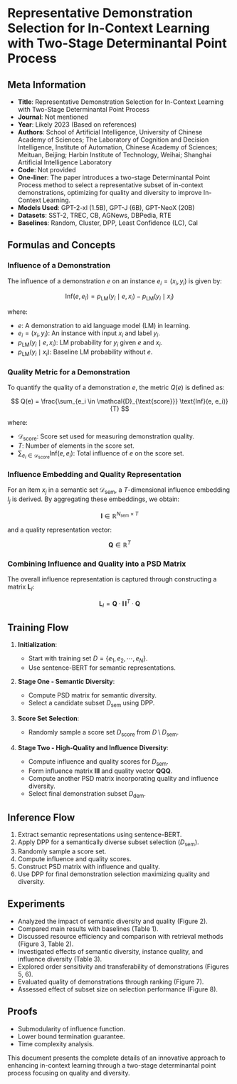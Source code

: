 # Representative Demonstration Selection for In-Context Learning with Two-Stage Determinantal Point Process

## Meta Information

* **Title**: Representative Demonstration Selection for In-Context Learning with Two-Stage Determinantal Point Process
* **Journal**: Not mentioned
* **Year**: Likely 2023 (Based on references)
* **Authors**: School of Artificial Intelligence, University of Chinese Academy of Sciences; The Laboratory of Cognition and Decision Intelligence, Institute of Automation, Chinese Academy of Sciences; Meituan, Beijing; Harbin Institute of Technology, Weihai; Shanghai Artificial Intelligence Laboratory
* **Code**: Not provided
* **One-liner**: The paper introduces a two-stage Determinantal Point Process method to select a representative subset of in-context demonstrations, optimizing for quality and diversity to improve In-Context Learning.
* **Models Used**: GPT-2-xl (1.5B), GPT-J (6B), GPT-NeoX (20B)
* **Datasets**: SST-2, TREC, CB, AGNews, DBPedia, RTE
* **Baselines**: Random, Cluster, DPP, Least Confidence (LC), Cal

## Formulas and Concepts

### Influence of a Demonstration

The influence of a demonstration $e$ on an instance $e_i = (x_i, y_i)$ is given by:

$$
\text{Inf}(e, e_i) = p_{\text{LM}}(y_i \mid e, x_i) - p_{\text{LM}}(y_i \mid x_i)
$$

where:
- $e$: A demonstration to aid language model (LM) in learning.
- $e_i = (x_i, y_i)$: An instance with input $x_i$ and label $y_i$.
- $p_{\text{LM}}(y_i \mid e, x_i)$: LM probability for $y_i$ given $e$ and $x_i$.
- $p_{\text{LM}}(y_i \mid x_i)$: Baseline LM probability without $e$.

### Quality Metric for a Demonstration

To quantify the quality of a demonstration $e$, the metric $Q(e)$ is defined as:

$$
Q(e) = \frac{\sum_{e_i \in \mathcal{D}_{\text{score}}} \text{Inf}(e, e_i)}{T}
$$

where:
- $\mathcal{D}_{\text{score}}$: Score set used for measuring demonstration quality.
- $T$: Number of elements in the score set.
- $\sum_{e_i \in \mathcal{D}_{\text{score}}} \text{Inf}(e, e_i)$: Total influence of $e$ on the score set.

### Influence Embedding and Quality Representation

For an item $x_j$ in a semantic set $\mathcal{D}_{\text{sem}}$, a $T$-dimensional influence embedding $I_j$ is derived. By aggregating these embeddings, we obtain:

$$
\mathbf{I} \in \mathbb{R}^{N_{\text{sem}} \times T}
$$

and a quality representation vector:

$$
\mathbf{Q} \in \mathbb{R}^{T}
$$

### Combining Influence and Quality into a PSD Matrix

The overall influence representation is captured through constructing a matrix $\mathbf{L}_I$:

$$
\mathbf{L}_I = \mathbf{Q} \cdot \mathbf{I} \, \mathbf{I}^T \cdot \mathbf{Q}
$$

## Training Flow

1. **Initialization**:
   - Start with training set $D = \{e_1, e_2, \cdots, e_N\}$.
   - Use sentence-BERT for semantic representations.

2. **Stage One - Semantic Diversity**:
   - Compute PSD matrix for semantic diversity.
   - Select a candidate subset $D_{\text{sem}}$ using DPP.

3. **Score Set Selection**:
   - Randomly sample a score set $D_{\text{score}}$ from $D \setminus D_{\text{sem}}$.

4. **Stage Two - High-Quality and Influence Diversity**:
   - Compute influence and quality scores for ${D_{\text{sem}}}$.
   - Form influence matrix $\mathbf{III}$ and quality vector $\mathbf{QQQ}$.
   - Compute another PSD matrix incorporating quality and influence diversity.
   - Select final demonstration subset $D_{\text{dem}}$.

## Inference Flow

1. Extract semantic representations using sentence-BERT.
2. Apply DPP for a semantically diverse subset selection ($D_{\text{sem}}$).
3. Randomly sample a score set.
4. Compute influence and quality scores.
5. Construct PSD matrix with influence and quality.
6. Use DPP for final demonstration selection maximizing quality and diversity.

## Experiments

* Analyzed the impact of semantic diversity and quality (Figure 2).
* Compared main results with baselines (Table 1).
* Discussed resource efficiency and comparison with retrieval methods (Figure 3, Table 2).
* Investigated effects of semantic diversity, instance quality, and influence diversity (Table 3).
* Explored order sensitivity and transferability of demonstrations (Figures 5, 6).
* Evaluated quality of demonstrations through ranking (Figure 7).
* Assessed effect of subset size on selection performance (Figure 8).

## Proofs

* Submodularity of influence function.
* Lower bound termination guarantee.
* Time complexity analysis.

This document presents the complete details of an innovative approach to enhancing in-context learning through a two-stage determinantal point process focusing on quality and diversity.
